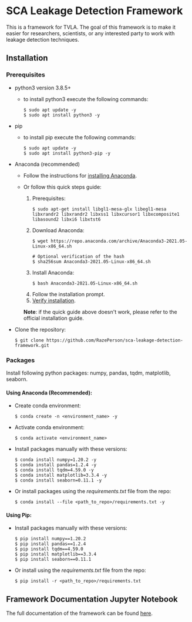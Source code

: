 # SCA Leakage Detection Framework[](#SCA-Leakage-Detection-Framework)

This is a framework for TVLA. The goal of this framework is to make it easier for researchers, scientists, or any interested party to work with leakage detection techniques.

## Installation[](#Installation)

### Prerequisites

- python3 version 3.8.5+
    - to install python3 execute the following commands:
        ```shell
        $ sudo apt update -y
        $ sudo apt install python3 -y
        ```
- pip
    - to install pip execute the following commands:
        ```shell
        $ sudo apt update -y
        $ sudo apt install python3-pip -y
        ```
- Anaconda (recommended)
    - Follow the instructions for [installing Anaconda](https://docs.anaconda.com/anaconda/install/).


    - Or follow this quick steps guide: 
        1. Prerequisites:
            ```shell
            $ sudo apt-get install libgl1-mesa-glx libegl1-mesa libxrandr2 libxrandr2 libxss1 libxcursor1 libxcomposite1 libasound2 libxi6 libxtst6
            ```
        2. Download Anaconda:
            ```shell
            $ wget https://repo.anaconda.com/archive/Anaconda3-2021.05-Linux-x86_64.sh
            
            # Optional verification of the hash
            $ sha256sum Anaconda3-2021.05-Linux-x86_64.sh
            ```
        3. Install Anaconda:
            ```shell
            $ bash Anaconda3-2021.05-Linux-x86_64.sh
            ```
        4. Follow the installation prompt.
        5. [Verify installation](https://docs.anaconda.com/anaconda/install/verify-install/).
        
        **Note**: if the quick guide above doesn't work, please refer to the official installation guide.

- Clone the repository:
    ```shell
    $ git clone https://github.com/RazePerson/sca-leakage-detection-framework.git
    ```


### Packages
Install following python packages: numpy, pandas, tqdm, matplotlib, seaborn. 
    
#### **Using Anaconda (Recommended)**:    

- Create conda environment:
    ```shell
    $ conda create -n <environment_name> -y
    ```
- Activate conda environment:
    ```shell
    $ conda activate <environment_name>
    ```
- Install packages manually with these versions:
    ```shell
    $ conda install numpy=1.20.2 -y
    $ conda install pandas=1.2.4 -y
    $ conda install tqdm=4.59.0 -y
    $ conda install matplotlib=3.3.4 -y
    $ conda install seaborn=0.11.1 -y
    ```
- Or install packages using the *requirements.txt* file from the repo:
    ```shell
    $ conda install --file <path_to_repo>/requirements.txt -y
    ```

#### **Using Pip**:
- Install packages manually with these versions:
    ```shell
    $ pip install numpy==1.20.2
    $ pip install pandas==1.2.4
    $ pip install tqdm==4.59.0
    $ pip install matplotlib==3.3.4
    $ pip install seaborn==0.11.1
    ```

- Or install using the *requirements.txt* file from the repo:
    ```shell
    $ pip install -r <path_to_repo>/requirements.txt
    ```



## Framework Documentation Jupyter Notebook[](#Framework-Documentation-Jupyter-Notebook)

The full documentation of the framework can be found [here](https://github.com/RazePerson/sca-leakage-detection-framework/blob/master/sca-leakage-detection-framework/main-app.ipynb).